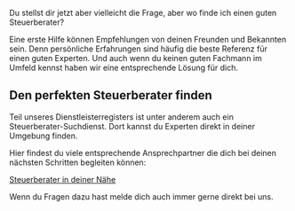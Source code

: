Du stellst dir jetzt aber vielleicht die Frage, aber wo finde ich einen guten Steuerberater?

Eine erste Hilfe können Empfehlungen von deinen Freunden und Bekannten sein. Denn persönliche Erfahrungen sind häufig die beste Referenz für einen guten Experten.
Und auch wenn du keinen guten Fachmann im Umfeld kennst haben wir eine entsprechende Lösung für dich.

## Den perfekten Steuerberater finden

Teil unseres Dienstleisterregisters ist unter anderem auch ein Steuerberater-Suchdienst.
Dort kannst du Experten direkt in deiner Umgebung finden.

Hier findest du viele entsprechende Ansprechpartner die dich bei deinen nächsten Schritten begleiten können:

[Steuerberater in deiner Nähe](/dienstleister/?jobname=steuerberater)

Wenn du Fragen dazu hast melde dich auch immer gerne direkt bei uns.
